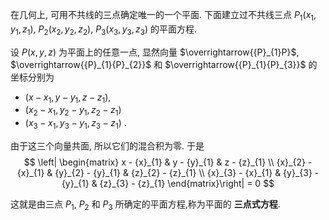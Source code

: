 在几何上, 可用不共线的三点确定唯一的一个平面. 下面建立过不共线三点 ${P}_{1}\left( {{x}_{1},{y}_{1},{z}_{1}}\right)$, ${P}_{2}\left( {{x}_{2},{y}_{2},{z}_{2}}\right)$, ${P}_{3}\left( {{x}_{3},{y}_{3},{z}_{3}}\right)$ 的平面方程.

设 $P\left( {x, y, z}\right)$ 为平面上的任意一点, 显然向量 $\overrightarrow{{P}_{1}P}$, $\overrightarrow{{P}_{1}{P}_{2}}$ 和 $\overrightarrow{{P}_{1}{P}_{3}}$ 的坐标分别为 
- $\left( {x - {x}_{1}, y - {y}_{1}, z - {z}_{1}}\right)$, 
- $\left( {{x}_{2} - {x}_{1},{y}_{2} - {y}_{1},{z}_{2} - {z}_{1}}\right)$ 
- $\left( {{x}_{3} - {x}_{1},{y}_{3} - {y}_{1},{z}_{3} - {z}_{1}}\right)$ .

由于这三个向量共面, 所以它们的混合积为零. 
于是
$$
\left| \begin{matrix} x - {x}_{1} & y - {y}_{1} & z - {z}_{1} \\ {x}_{2} - {x}_{1} & {y}_{2} - {y}_{1} & {z}_{2} - {z}_{1} \\ {x}_{3} - {x}_{1} & {y}_{3} - {y}_{1} & {z}_{3} - {z}_{1} \end{matrix}\right| = 0
$$

这就是由三点 ${P}_{1}$, ${P}_{2}$ 和 ${P}_{3}$ 所确定的平面方程,称为平面的 **三点式方程**.